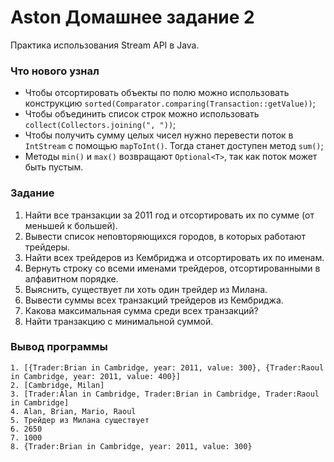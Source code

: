 # Aston Домашнее задание 2
Практика использования Stream API в Java. 
### Что нового узнал
- Чтобы отсортировать объекты по полю можно использовать конструкцию `sorted(Comparator.comparing(Transaction::getValue))`;
- Чтобы объединить список строк можно использовать `collect(Collectors.joining(", "))`;
- Чтобы получить сумму целых чисел нужно перевести поток в `IntStream` с помощью `mapToInt()`. Тогда станет доступен метод `sum()`;
- Методы `min()` и `max()` возвращают `Optional<T>`, так как поток может быть пустым.

### Задание
1. Найти все транзакции за 2011 год и отсортировать их по сумме (от меньшей к большей).
2. Вывести список неповторяющихся городов, в которых работают трейдеры.
3. Найти всех трейдеров из Кембриджа и отсортировать их по именам.
4. Вернуть строку со всеми именами трейдеров, отсортированными в алфавитном порядке.
5. Выяснить, существует ли хоть один трейдер из Милана.
6. Вывести суммы всех транзакций трейдеров из Кембриджа.
7. Какова максимальная сумма среди всех транзакций?
8. Найти транзакцию с минимальной суммой.

### Вывод программы
```
1. [{Trader:Brian in Cambridge, year: 2011, value: 300}, {Trader:Raoul in Cambridge, year: 2011, value: 400}]
2. [Cambridge, Milan]
3. [Trader:Alan in Cambridge, Trader:Brian in Cambridge, Trader:Raoul in Cambridge]
4. Alan, Brian, Mario, Raoul
5. Трейдер из Милана существует
6. 2650
7. 1000
8. {Trader:Brian in Cambridge, year: 2011, value: 300}
```
